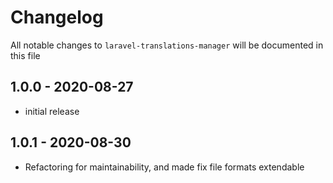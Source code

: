 # Changelog

All notable changes to `laravel-translations-manager` will be documented in this file

## 1.0.0 - 2020-08-27

- initial release

## 1.0.1 - 2020-08-30

- Refactoring for maintainability, and made fix file formats extendable
